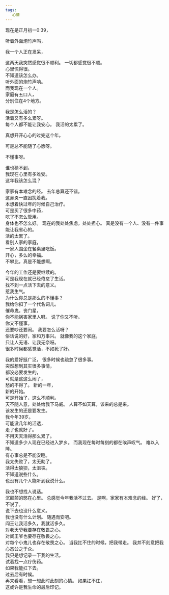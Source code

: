 ```yaml
---
tags:
   心情
---
```

现在是正月初一0:39，  

听着外面炮竹声鸣，  

我一个人正在发呆，  

这两天我突然感觉很不顺利。 
一切都感觉很不顺。  
心里慌得很。  
不知道该怎么办。  
听外面的炮竹声响。  
而我现在一个人。  
家庭有五口人，  
分别住在4个地方。  

我是怎么活的？  
活着又有多么累呀。  
每个人都不能让我安心。 
我活的太累了。  

真想开开心心的过完这个年。  

可是总不能随了心愿呀。  

不懂事呀。 

谁也猜不到，  
我现在心里有多难受。  
这年我该怎么混？ 

家家有本难念的经。 
去年总算还不错。  
这鼻炎一直困扰着我。  
本想着快过年的时候自己治疗。  
可是买了很多中药，  
吃了不怎么管用。  
身体也不怎么好。 
现在的我处处焦虑，处处担心。 
真是没有一个人、没有一件事能让我省心的。  
活的太累了。  
看别人家的家庭，  
一家人围坐在餐桌里吃饭。  
开心，多么的幸福。  
不攀比，真是不能想啊。  

今年的工作还是要继续的。  
可是我现在就已经倦怠了生活。  
找不到一点活下去的意义。  
惹我生气。  
为什么你总是那么的不懂事？  
我给你扣了一个代名词儿。  
催命鬼。丧门星，  
你不能祸害家里人呀。 
说了你又不听。  
你又不懂事。  
还要吵还要闹。 
我要怎么活呀？  
俗话说的好，家和万事兴。 
就像我的这个家庭，  
只让人无语、让我无奈呀。  
很多时候都感觉活，不如死了好。  

我的爱好挺广泛，
很多时候也疏忽了很多事。  
突然想到其实很多事情，  
都没必要发生的，  
可就是这这么闹了，  
愁的不得了。
新的一年，  
新的开始。  
可是开始了，这么不顺利。  
天不随人意，处处给我下马威。
人算不如天算，该来的总是来。  
该发生的还是要发生。  
我今年39岁。  
可能没几年的活透，  
走了也就好了。  
不用天天活得那么累了。  
不知道多少人现在已经进入梦乡。 
而我现在每时每刻的都在唉声叹气。 
难以入睡。  
有心事总是不能安睡。  
我太失败了，太无助了。  
活得太狼狈，太沮丧。  
不知道说些什么。  
也没有几个人能听到我说什么。 

我也不想找人说话。  
沉颠颠的憋在心里。
总感觉今年我活不过去。 
是啊，家家有本难念的经。 
好了，不说了。  
说下去也没什么意义。  
我也没有什么计划。 
随遇而安吧。  
阎王让我活多久，我就活多久。  
对老天爷我要存在敬畏之心。  
对阎王爷也要存在敬畏之心。  
对每个小鬼儿也存在敬畏之心。 
当我扛不住的时候，把我带走。 
我并不刻意把我心态公之于众。  
我只是想记录一下我的生活。  
试着找一点疗伤药。  
如果我能扛下去。  
过去后有时候。  
再来看看，想一想此时此刻的心情。 
如果扛不住，  
这或许是我生命的最后印记。
